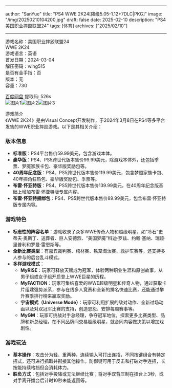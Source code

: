 
---
author: "SanYue"
title: "PS4 WWE 2K24[降级5.05-1.12+7DLC|PKG]"
image: "/img/20250210104200.jpg"
draft: false
date: 2025-02-10
description: "PS4 美国职业摔跤联盟24"
tags: [体育]
archives: ["2025/02/10"]

---

游戏名称：美国职业摔跤联盟24   
WWE 2K24    
游戏语言：英语  
首发日期：2024-03-04  
解压密码：wing515  
是否有金手指：否  
版本：无   
容量：73G

[百度网盘](https://pan.baidu.com/s/1zg4ahLrVnnoWFpC6EwMvUw) 提取码: 526s  
![图片1](/img/e25434.jpg)![图片2](/img/2472e5.jpg)![图片3](/img/e27ffd.jpg)  

游戏简介  
《WWE 2K24》是由Visual Concept开发制作，于2024年3月8日在PS4等多平台发售的WWE职业摔跤游戏。以下是其相关介绍：

### 版本信息
- **标准版**：PS4平台售价59.99美元，包含游戏本体。
- **豪华版**：PS4、PS5跨世代版本售价99.99美元，除游戏本体外，还包括季票、梦魇家族卡包、豪华版奖励包等。
- **40周年纪念版**：PS4、PS5跨世代版本售价119.99美元，包含梦魇家族卡包、40年摔角狂热包、豪华版奖励包、季票等。
- **布雷·怀亚特版**：PS4、PS5跨世代版本售价139.99美元，在40周年纪念版基础上增加布雷·怀亚特版专属内容。
- **布雷·怀亚特捆绑包**：PS4、PS5跨世代版本售价89.99美元，包含布雷·怀亚特版专属内容。

### 游戏特色
- **标志性的阵容名单**：游戏收录了众多WWE传奇人物和超级明星，如“冷石”史蒂夫·奥斯丁、送葬者、巨人安德烈、“美国梦魇”科迪·罗兹、约翰·塞纳、瑞娅·里普利和罗曼·雷恩斯等。
- **全新比赛类型**：有嘉宾裁判赛、棺材赛、铁笼淘汰赛、救护车赛等，还支持多人参与的后台乱斗模式。
- **多样游戏模式**：
    - **MyRISE**：玩家可释放天赋成为冠军，体验两种职业生涯和原创故事，从男子组或女子组开启登上WWE巨星的历程。
    - **MyFACTION**：玩家可集结喜爱的WWE超级明星和传奇人物，通过获取卡片组建强势派系，参与在线多人竞赛和全新的排名快速比赛，还能通过攀升赛季排行榜来赢取奖励。
    - **宇宙模式（Universe Mode）**：玩家可利用扩展的敌对动作、全新过场动画以及对双冠军比赛的支持，创造恩怨、安排每周赛事等。
    - **MyGM**：玩家可挑战对手总经理，争夺冠军地位，探索更多比赛类型、品牌和新总经理，在不同品牌间交易超级明星，就合同内容做决策以增加戏剧性。

### 游戏玩法
- **基本操作**：攻击分为轻、重两种，连续输入可打出连招，不同按键组合有特定招式，还可进行抓取并衔接其他操作。防御键可用于反击和打破对手连招，长按能持续格挡但会消耗体力。
- **胜负方式**：包括对手投降或无法继续比赛；将对手双背压制在擂台上3秒，或对手离开擂台后计时10秒未能返回等。
